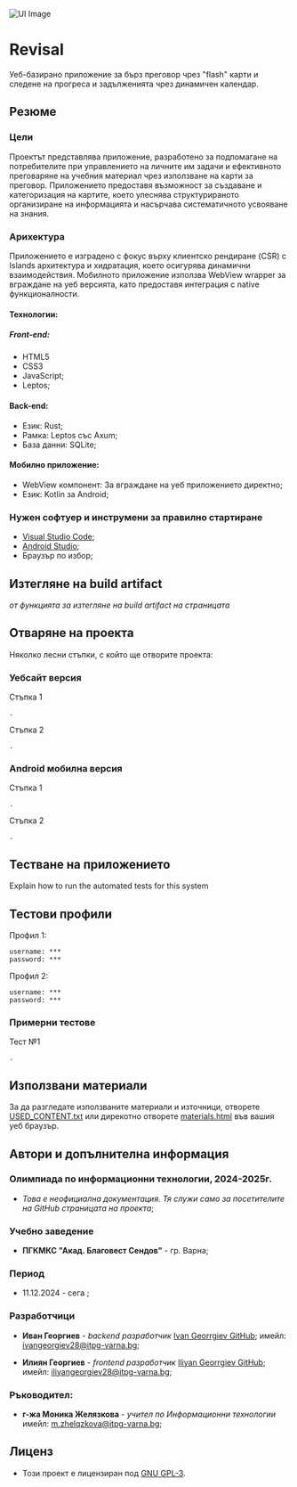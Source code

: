 ![UI Image](https://github.com/i-georgiev28/revisal/blob/main/frontend/images/pictures/ui_2.png)

# Revisal

Уеб-базирано приложение за бърз преговор чрез "flash" карти и следене 
на прогреса и задълженията чрез динамичен календар.

## Резюме

### Цели
Проектът представлява приложение, разработено за подпомагане на потребителите при управлението на личните им задачи и ефективното преговаряне на учебния материал чрез използване на карти за преговор. Приложението предоставя възможност за създаване и категоризация на картите, което улеснява структурираното организиране на информацията и насърчава систематичното усвояване на знания.

### Арихектура
Приложението е изградено с фокус върху клиентско рендиране (CSR) с Islands архитектура и хидратация, което осигурява динамични взаимодействия. Мобилното приложение използва WebView wrapper за вграждане на уеб версията, като предоставя интеграция с native функционалности.
 
 #### Технологии:
 
 ##### Front-end:
 - HTML5
 - CSS3
 - JavaScript;
 - Leptos;
 
 #### Back-end:
 - Език: Rust;
 - Рамка: Leptos със Axum;
 - База данни: SQLite;
 
 #### Мобилно приложение:
 - WebView компонент: За вграждане на уеб приложението директно;
 - Език: Kotlin за Android;

### Нужен софтуер и инструмени за правилно стартиране

- [Visual Studio Code](https://code.visualstudio.com/download);
- [Android Studio](https://developer.android.com/studio);
- Браузър по избор;

## Изтегляне на build artifact
*от функцията за изтегляне на build artifact на страницата*

## Отваряне на проекта

Няколко лесни стъпки, с който ще отворите проекта:

### Уебсайт версия

Стъпка 1

    .

Стъпка 2

    .

### Android мобилна версия

Стъпка 1

    .

Стъпка 2

    .





## Тестване на приложението

Explain how to run the automated tests for this system

## Тестови профили

Профил 1:

    username: ***
    password: ***

Профил 2:

    username: ***
    password: ***

### Примерни тестове

Тест №1

    .


## Използвани материали

За да разгледате използваните материали и източници, отворете [USED_CONTENT.txt](USED_CONTENT.txt)
или дирекотно отворете [materials.html](MATERIALS.html) във вашия уеб браузър.

## Автори и допълнителна информация

### Олимпиада по информационни технологии, 2024-2025г.
 - *Това е неофициална документация. Тя служи само за посетителите на GitHub страницата на проекта*;

### Учебно заведение
  - **ПГКМКС "Акад. Благовест Сендов"** - гр. Варна;

### Период
  - 11.12.2024 - сега ;

### Разработчици
  - **Иван Георгиев** - *backend разработчик*
    [Ivan Georrgiev GitHub]([https://github.com/IliyanGeorgiev87](https://github.com/i-georgiev28));
    имейл: ivangeorgiev28@itpg-varna.bg;
    
  - **Илиян Георгиев** - *frontend разработчик*
    [Iliyan Georrgiev GitHub](https://github.com/IliyanGeorgiev87);
    имейл: iliyangeorgiev28@itpg-varna.bg;
    

### Ръководител:
  - **г-жа Моника Желязкова** - *учител по Информационни технологии*
    имейл: m.zhelqzkova@itpg-varna.bg;



## Лиценз

 - Този проект е лицензиран под [GNU GPL-3](LICENSE.md).
